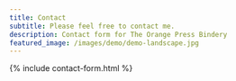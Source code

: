 ```yaml
---
title: Contact
subtitle: Please feel free to contact me.
description: Contact form for The Orange Press Bindery
featured_image: /images/demo/demo-landscape.jpg
---
```


{% include contact-form.html %}

<!-- We've made a contact form that you can use with [Formspree](https://formspree.io/create/jekyllthemes) to handle up to 50 submissions per month for free. You could also easily switch out the end-point to use another contact form service. -->